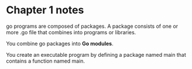 # Chapter 1 notes

go programs are composed of packages. A package consists of one or more .go file that combines into programs or libraries.

You combine go packages into **Go modules**.

You create an executable program by defining a package named main that contains a function named main.

